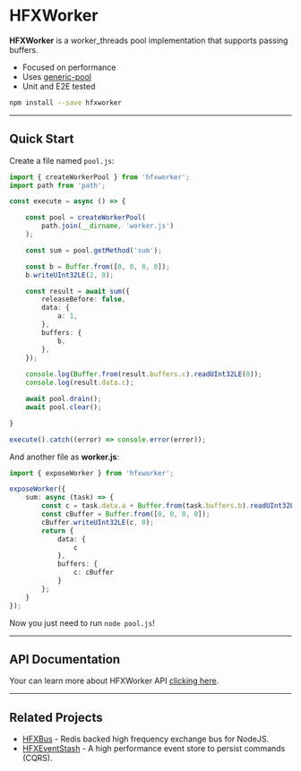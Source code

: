 # HFXWorker

**HFXWorker** is a worker_threads pool implementation that supports passing buffers.

* Focused on performance
* Uses [generic-pool](https://www.npmjs.com/package/generic-pool)
* Unit and E2E tested

```bash
npm install --save hfxworker
```

----------------------

## Quick Start

Create a file named `pool.js`:

```typescript
import { createWorkerPool } from 'hfxworker';
import path from 'path';

const execute = async () => {

	const pool = createWorkerPool(
		path.join(__dirname, 'worker.js')
	);

	const sum = pool.getMethod('sum');

	const b = Buffer.from([0, 0, 0, 0]);
	b.writeUInt32LE(2, 0);

	const result = await sum({
		releaseBefore: false,
		data: {
			a: 1,
		},
		buffers: {
			b,
		},
	});
	
	console.log(Buffer.from(result.buffers.c).readUInt32LE(0));
	console.log(result.data.c);

	await pool.drain();
	await pool.clear();

}

execute().catch((error) => console.error(error));
```

And another file as **worker.js**:

```typescript
import { exposeWorker } from 'hfxworker';

exposeWorker({
	sum: async (task) => {
		const c = task.data.a + Buffer.from(task.buffers.b).readUInt32LE(0);
		const cBuffer = Buffer.from([0, 0, 0, 0]);
		cBuffer.writeUInt32LE(c, 0);
		return {
			data: {
				c
			},
			buffers: {
				c: cBuffer
			}
		};
	}
});
```

Now you just need to run `node pool.js`!

----------------------

## API Documentation

Your can learn more about HFXWorker API [clicking here](https://github.com/gamaops/hfx-worker/blob/master/API.md).

----------------------

## Related Projects

* [HFXBus](https://github.com/gamaops/hfx-bus) - Redis backed high frequency exchange bus for NodeJS.
* [HFXEventStash](https://github.com/gamaops/hfx-eventstash) - A high performance event store to persist commands (CQRS).
